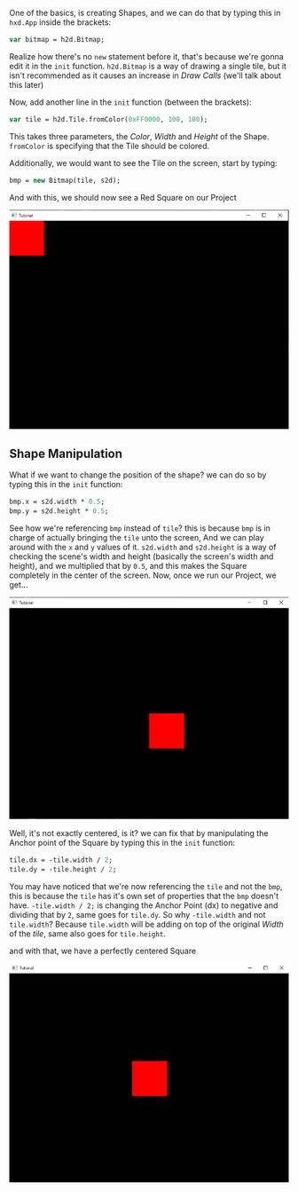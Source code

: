 One of the basics, is creating Shapes, and we can do that by typing this in `hxd.App` inside the brackets:

```haxe
var bitmap = h2d.Bitmap;
```

Realize how there's no `new` statement before it, that's because we're gonna edit it in the `init` function. 
`h2d.Bitmap` is a way of drawing a single tile, but it isn't recommended as it causes an increase in *Draw Calls* (we'll talk about this later)

Now, add another line in the `init` function (between the brackets):

```haxe
var tile = h2d.Tile.fromColor(0xFF0000, 100, 100);
```

This takes three parameters, the *Color*, *Width* and *Height* of the Shape. `fromColor` is specifying that the Tile should be colored.

Additionally, we would want to see the Tile on the screen, start by typing:

```haxe
bmp = new Bitmap(tile, s2d);
```

And with this, we should now see a Red Square on our Project

![BasicShape](../Images/BasicShapeFinish.png)

## Shape Manipulation

What if we want to change the position of the shape? we can do so by typing this in the `init` function:

```haxe
bmp.x = s2d.width * 0.5;
bmp.y = s2d.height * 0.5;
```

See how we're referencing `bmp` instead of `tile`? this is because `bmp` is in charge of actually bringing the `tile` unto the screen, And we can play around  with the `x` and `y` values of it. `s2d.width` and `s2d.height` is a way of checking the scene's width and  height (basically the screen's width and height), and we multiplied that by `0.5`, and  this makes the Square completely in the center of the screen. Now, once we run our Project, we get...

![BasicShapeNotCentered](../Images/BasicShapeNotCenter.png)

Well, it's not exactly centered, is it? we can fix that by manipulating the Anchor point of the Square by typing this in the `init` function:

```haxe
tile.dx = -tile.width / 2;
tile.dy = -tile.height / 2;
```

You may have noticed that we're now referencing the `tile` and not the `bmp`, this is because the `tile` has it's own set of properties that the `bmp` doesn't have. `-tile.width / 2;` is changing the Anchor Point (dx) to negative and dividing that by `2`, same goes for `tile.dy`. So why `-tile.width` and not `tile.width`? Because `tile.width` will be adding on top of the original *Width* of the *tile*, same also goes  for `tile.height`.

and with that, we have a perfectly centered Square

![BasicShapeCentered](../Images/BasicShapeCentered.png)